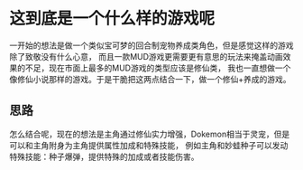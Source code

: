 # 这到底是一个什么样的游戏呢

一开始的想法是做一个类似宝可梦的回合制宠物养成类角色，但是感觉这样的游戏除了致敬没有什么心意，
而且一款MUD游戏更需要更有意思的玩法来掩盖动画效果的不足，现在市面上最多的MUD游戏的类型应该是修仙类，
我也一直想做一个像修仙小说那样的游戏。于是干脆把这两点结合一下，做一个修仙+养成的游戏。

## 思路

怎么结合呢，现在的想法是主角通过修仙实力增强，Dokemon相当于灵宠，但是可以和主角附身为主角提供属性加成和特殊技能，
例如主角和妙蛙种子可以发动特殊技能：种子爆弹，提供特殊的加成或者技能伤害。


